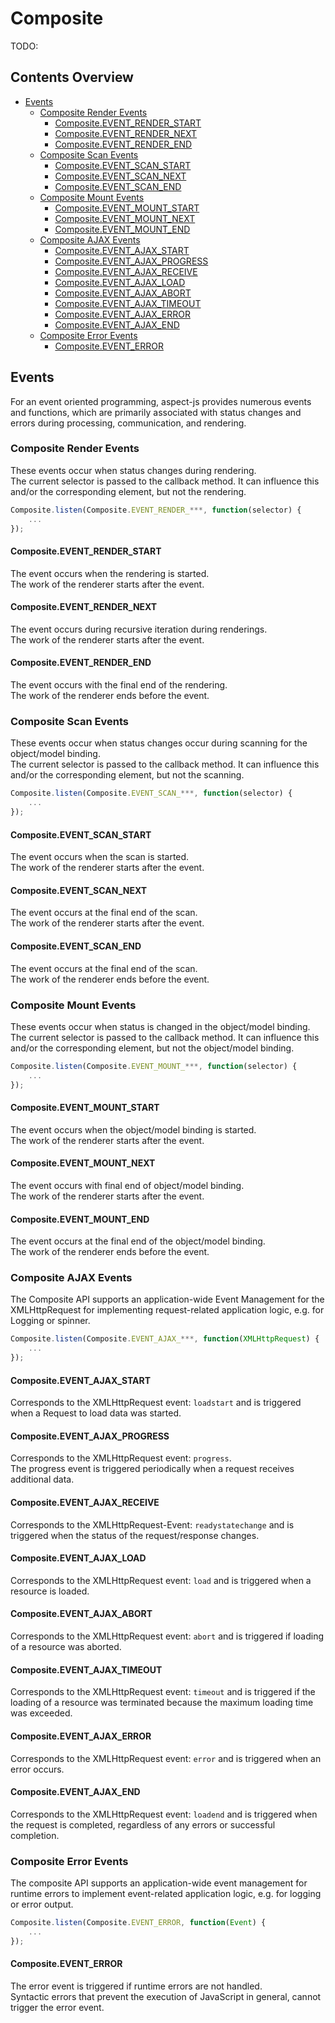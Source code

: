 # Composite

TODO:


## Contents Overview

* [Events](#events)
  * [Composite Render Events](#composite-render-events)
    * [Composite.EVENT_RENDER_START](#composite-event_render_start)
    * [Composite.EVENT_RENDER_NEXT](#composite-event_render_next)
    * [Composite.EVENT_RENDER_END](#composite-event_render_end)
  * [Composite Scan Events](#composite-scan-events)
    * [Composite.EVENT_SCAN_START](#composite-event_scan_start)
    * [Composite.EVENT_SCAN_NEXT](#composite-event_scan_next)
    * [Composite.EVENT_SCAN_END](#composite-event_scan_end)
  * [Composite Mount Events](#composite-mount-events)
    * [Composite.EVENT_MOUNT_START](#composite-event_mount_start)
    * [Composite.EVENT_MOUNT_NEXT](#composite-event_mount_next)
    * [Composite.EVENT_MOUNT_END](#composite-event_mount_end)
  * [Composite AJAX Events](#composite-ajax-events)
    * [Composite.EVENT_AJAX_START](#composite-event_ajax_start)
    * [Composite.EVENT_AJAX_PROGRESS](#composite-event_ajax_progress)
    * [Composite.EVENT_AJAX_RECEIVE](#composite-event_ajax_receive)
    * [Composite.EVENT_AJAX_LOAD](#composite-event_ajax_load)
    * [Composite.EVENT_AJAX_ABORT](#composite-event_ajax_abort)
    * [Composite.EVENT_AJAX_TIMEOUT](#composite-event_ajax_timeout)
    * [Composite.EVENT_AJAX_ERROR](#composite-event_ajax_error)
    * [Composite.EVENT_AJAX_END](#composite-event_ajax_end)
  * [Composite Error Events](#composite-error-events)
    * [Composite.EVENT_ERROR](#composite-event_error)

  
## Events

For an event oriented programming, aspect-js provides numerous events and
functions, which are primarily associated with status changes and errors during
processing, communication, and rendering.


### Composite Render Events

These events occur when status changes during rendering.  
The current selector is passed to the callback method. It can influence this
and/or the corresponding element, but not the rendering.

```javascript
Composite.listen(Composite.EVENT_RENDER_***, function(selector) {
    ...
});
```


#### Composite.EVENT_RENDER_START

The event occurs when the rendering is started.  
The work of the renderer starts after the event.


#### Composite.EVENT_RENDER_NEXT

The event occurs during recursive iteration during renderings.    
The work of the renderer starts after the event.


#### Composite.EVENT_RENDER_END

The event occurs with the final end of the rendering.       
The work of the renderer ends before the event.


### Composite Scan Events

These events occur when status changes occur during scanning for the
object/model binding.  
The current selector is passed to the callback method. It can influence this
and/or the corresponding element, but not the scanning.

```javascript
Composite.listen(Composite.EVENT_SCAN_***, function(selector) {
    ...
});
```


#### Composite.EVENT_SCAN_START

The event occurs when the scan is started.  
The work of the renderer starts after the event.


#### Composite.EVENT_SCAN_NEXT

The event occurs at the final end of the scan.  
The work of the renderer starts after the event.


#### Composite.EVENT_SCAN_END

The event occurs at the final end of the scan.  
The work of the renderer ends before the event.


### Composite Mount Events

These events occur when status is changed in the object/model binding.  
The current selector is passed to the callback method. It can influence this
and/or the corresponding element, but not the object/model binding.

```javascript
Composite.listen(Composite.EVENT_MOUNT_***, function(selector) {
    ...
});
```

#### Composite.EVENT_MOUNT_START

The event occurs when the object/model binding is started.  
The work of the renderer starts after the event.


#### Composite.EVENT_MOUNT_NEXT

The event occurs with final end of object/model binding.  
The work of the renderer starts after the event.


#### Composite.EVENT_MOUNT_END

The event occurs at the final end of the object/model binding.  
The work of the renderer ends before the event.


### Composite AJAX Events

The Composite API supports an application-wide Event Management for the
XMLHttpRequest for implementing request-related application logic, e.g. for
Logging or spinner. 

```javascript
Composite.listen(Composite.EVENT_AJAX_***, function(XMLHttpRequest) {
    ...
});
```


#### Composite.EVENT_AJAX_START

Corresponds to the XMLHttpRequest event: `loadstart` and is triggered when a
Request to load data was started.


#### Composite.EVENT_AJAX_PROGRESS

Corresponds to the XMLHttpRequest event: `progress`.  
The progress event is triggered periodically when a request receives additional
data.


#### Composite.EVENT_AJAX_RECEIVE

Corresponds to the XMLHttpRequest-Event: `readystatechange` and is triggered
when the status of the request/response changes.


#### Composite.EVENT_AJAX_LOAD

Corresponds to the XMLHttpRequest event: `load` and is triggered when a
resource is loaded.


#### Composite.EVENT_AJAX_ABORT

Corresponds to the XMLHttpRequest event: `abort` and is triggered if loading of
a resource was aborted.


#### Composite.EVENT_AJAX_TIMEOUT

Corresponds to the XMLHttpRequest event: `timeout` and is triggered if the
loading of a resource was terminated because the maximum loading time was
exceeded.


#### Composite.EVENT_AJAX_ERROR

Corresponds to the XMLHttpRequest event: `error` and is triggered when an error
occurs.


#### Composite.EVENT_AJAX_END

Corresponds to the XMLHttpRequest event: `loadend` and is triggered when the
request is completed, regardless of any errors or successful completion.


### Composite Error Events

The composite API supports an application-wide event management for runtime
errors to implement event-related application logic, e.g. for logging or error
output. 

```javascript
Composite.listen(Composite.EVENT_ERROR, function(Event) {
    ...
});
```


#### Composite.EVENT_ERROR

The error event is triggered if runtime errors are not handled.  
Syntactic errors that prevent the execution of JavaScript in general, cannot
trigger the error event.
